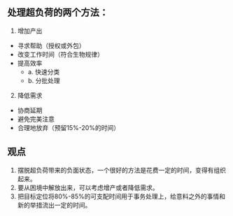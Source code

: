 ## 处理超负荷的两个方法：
1. 增加产出
  - 寻求帮助（授权或外包）
  - 改变工作时间（符合生物规律）
  - 提高效率
    - a. 快速分类
    - b. 分批处理

2. 降低需求
  - 协商延期
  - 避免完美注意
  - 合理地放弃（预留15%-20%的时间）

## 观点

1. 摆脱超负荷带来的负面状态，一个很好的方法是花费一定的时间，变得有组织起来。
2. 要从困境中解放出来，可以考虑增产或者降低需求。
3. 把目标定位将80%-85%的可支配时间用于事务处理上，给意料之外的事情和新的举措流出一定的时间。

